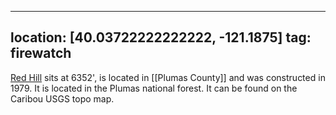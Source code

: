 
---
location: [40.03722222222222, -121.1875]
tag: firewatch
---

[Red Hill](http://www.peakbagging.com/CALookoutPhotos/RedHill.html) sits at 6352', is located in [[Plumas County]] and was constructed in 1979. It is located in the Plumas national forest. It can be found on the Caribou USGS topo map.

